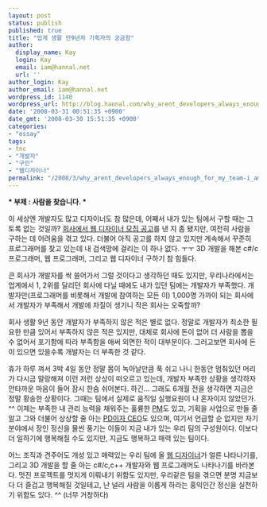 ```yaml
---
layout: post
status: publish
published: true
title: "업계 생활 만9년차 기획자의 궁금함"
author:
  display_name: Kay
  login: Kay
  email: iam@hannal.net
  url: ''
author_login: Kay
author_email: iam@hannal.net
wordpress_id: 1140
wordpress_url: http://blog.hannal.com/why_arent_developers_always_enough_for_my_team-i_am_looking_for_some_developers/
date: '2008-03-31 00:51:35 +0900'
date_gmt: '2008-03-30 15:51:35 +0900'
categories:
- "essay"
tags:
- tnc
- "개발자"
- "구인"
- "웹디자이너"
permalink: "/2008/3/why_arent_developers_always_enough_for_my_team-i_am_looking_for_some_developers/"
---
```

<p><strong>* 부제 : 사람을 찾습니다. *</strong></p>
<p>이 세상엔 개발자도 많고 디자이너도 참 많은데, 어째서 내가 있는 팀에서 구할 때는 그토록 없는 것일까? <a href="http://blog.tattertools.com/266">회사에서 웹 디자이너 모집 공고</a>를 낸 지 좀 됐지만, 여전히 사람을 구하는 데 어려움을 겪고 있다. 더불어 아직 공고를 하지 않고 있지만 계속해서 꾸준히 프로그래머를 찾고 있는데 내 검색망에 걸리는 이 하나 없다. ㅜㅜ 3D 개발을 해본 c#/c 프로그래머, 웹 프로그래머, 그리고 웹 디자이너 구하기 참 힘들다.</p>
<p>큰 회사가 개발자를 싹 쓸어가서 그럴 것이다고 생각하던 때도 있지만, 우리나라에서는 업계에서 1, 2위를 달리던 회사에 다닐 때에도 내가 있던 팀에는 개발자가 부족했다. 개발자만(프로그래머를 비롯해서 개발에 참여하는 모든 이) 1,000명 가까이 되는 회사에서 개발자가 부족해서 개발에 차질이 생기니 작은 회사는 오죽할까?</p>
<p>회사 생활 9년 동안 개발자가 부족하지 않은 적은 별로 없다. 정말로 개발자가 최소한 필요한 만큼 있어서 부족하지 않은 적은 있지만, 대체로 회사에 돈이 없어 더 사람을 뽑을 수 없어서 포기함에 따라 부족함을 애써 외면한 적이 대부분이다. 그러고보면 회사에 돈이 있으면 있을수록 개발자는 더 부족한 것 같다.</p>
<p>휴가 하루 껴서 3박 4일 동안 정말 몸이 녹아날만큼 푹 쉬고 나니 한동안 멈춰있던 머리가 다시금 말랑해져 이런 저런 상상이 떠오르고 있는데, 개발자 부족한 상황을 생각하자 안타까운 마음이 들어 잠시 한숨 쉬어본다. 하긴... 그래도 6개월 전을 생각하면 지금은 정말 황송한 상황이다. 그때는 팀에서 실제로 움직일 실행요원이 나 혼자이지 않았던가. ^^ 이제는 부족한 내 관리 능력을 채워주는 훌륭한 <a href="http://bklove.net">PM</a>도 있고, 기획을 사업으로 만들 줄 알고 그와 더불어 상상할 줄 아는 <a href="http://moreover.co.kr">PD이자 CEO</a>도 있으며, 여기서 언급할 순 없지만 자기 분야에서 장인 정신을 물씬 풍기는 이들이 지금 내가 있는 우리 팀의 구성원이다. 이보다 더 일하기에 행복해질 수도 있지만, 지금도 행복하고 매력 있는 팀이다.</p>
<p>어느 조직과 견주어도 개성 있고 매력있는 우리 팀에 올 <a href="http://blog.tattertools.com/266">웹 디자이너</a>가 얼른 나타나기를, 그리고 3D 개발을 할 줄 아는 c#/c,c++ 개발자와 웹 프로그래머도 나타나기를 바라본다. 멋진 프로젝트를 멋지게 이뤄내기 위함도 있지만, 우리같은 팀을 겪으면 분명 지금보다 더 즐겁고 행복해질 것일테고, 난 널리 사람을 이롭게 하라는 홍익인간 정신을 실천하기 위함도 있다. ^^ (너무 거창하다)</p>
